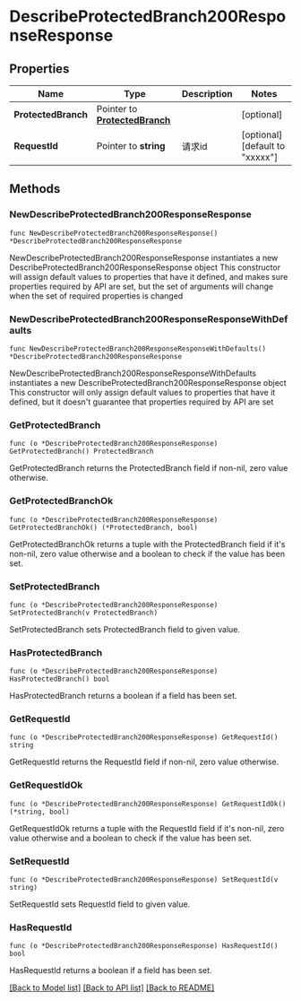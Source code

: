 # DescribeProtectedBranch200ResponseResponse

## Properties

Name | Type | Description | Notes
------------ | ------------- | ------------- | -------------
**ProtectedBranch** | Pointer to [**ProtectedBranch**](ProtectedBranch.md) |  | [optional] 
**RequestId** | Pointer to **string** | 请求id | [optional] [default to "xxxxx"]

## Methods

### NewDescribeProtectedBranch200ResponseResponse

`func NewDescribeProtectedBranch200ResponseResponse() *DescribeProtectedBranch200ResponseResponse`

NewDescribeProtectedBranch200ResponseResponse instantiates a new DescribeProtectedBranch200ResponseResponse object
This constructor will assign default values to properties that have it defined,
and makes sure properties required by API are set, but the set of arguments
will change when the set of required properties is changed

### NewDescribeProtectedBranch200ResponseResponseWithDefaults

`func NewDescribeProtectedBranch200ResponseResponseWithDefaults() *DescribeProtectedBranch200ResponseResponse`

NewDescribeProtectedBranch200ResponseResponseWithDefaults instantiates a new DescribeProtectedBranch200ResponseResponse object
This constructor will only assign default values to properties that have it defined,
but it doesn't guarantee that properties required by API are set

### GetProtectedBranch

`func (o *DescribeProtectedBranch200ResponseResponse) GetProtectedBranch() ProtectedBranch`

GetProtectedBranch returns the ProtectedBranch field if non-nil, zero value otherwise.

### GetProtectedBranchOk

`func (o *DescribeProtectedBranch200ResponseResponse) GetProtectedBranchOk() (*ProtectedBranch, bool)`

GetProtectedBranchOk returns a tuple with the ProtectedBranch field if it's non-nil, zero value otherwise
and a boolean to check if the value has been set.

### SetProtectedBranch

`func (o *DescribeProtectedBranch200ResponseResponse) SetProtectedBranch(v ProtectedBranch)`

SetProtectedBranch sets ProtectedBranch field to given value.

### HasProtectedBranch

`func (o *DescribeProtectedBranch200ResponseResponse) HasProtectedBranch() bool`

HasProtectedBranch returns a boolean if a field has been set.

### GetRequestId

`func (o *DescribeProtectedBranch200ResponseResponse) GetRequestId() string`

GetRequestId returns the RequestId field if non-nil, zero value otherwise.

### GetRequestIdOk

`func (o *DescribeProtectedBranch200ResponseResponse) GetRequestIdOk() (*string, bool)`

GetRequestIdOk returns a tuple with the RequestId field if it's non-nil, zero value otherwise
and a boolean to check if the value has been set.

### SetRequestId

`func (o *DescribeProtectedBranch200ResponseResponse) SetRequestId(v string)`

SetRequestId sets RequestId field to given value.

### HasRequestId

`func (o *DescribeProtectedBranch200ResponseResponse) HasRequestId() bool`

HasRequestId returns a boolean if a field has been set.


[[Back to Model list]](../README.md#documentation-for-models) [[Back to API list]](../README.md#documentation-for-api-endpoints) [[Back to README]](../README.md)


